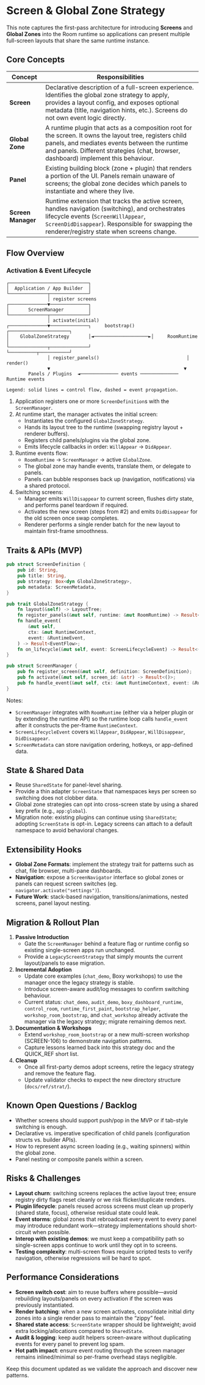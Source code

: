 # Screen & Global Zone Strategy

This note captures the first-pass architecture for introducing **Screens** and
**Global Zones** into the Room runtime so applications can present multiple
full-screen layouts that share the same runtime instance.

## Core Concepts

| Concept      | Responsibilities |
|--------------|------------------|
| **Screen**   | Declarative description of a full-screen experience. Identifies the global zone strategy to apply, provides a layout config, and exposes optional metadata (title, navigation hints, etc.). Screens do not own event logic directly. |
| **Global Zone** | A runtime plugin that acts as a composition root for the screen. It owns the layout tree, registers child panels, and mediates events between the runtime and panels. Different strategies (chat, browser, dashboard) implement this behaviour. |
| **Panel**    | Existing building block (zone + plugin) that renders a portion of the UI. Panels remain unaware of screens; the global zone decides which panels to instantiate and where they live. |
| **Screen Manager** | Runtime extension that tracks the active screen, handles navigation (switching), and orchestrates lifecycle events (`ScreenWillAppear`, `ScreenDidDisappear`). Responsible for swapping the renderer/registry state when screens change. |

## Flow Overview

### Activation & Event Lifecycle

```
┌─────────────────────────────┐
│  Application / App Builder  │
└──────────────┬──────────────┘
               │ register screens
┌──────────────▼──────────────┐
│       ScreenManager         │
└──────────────┬──────────────┘
               │ activate(initial)
┌──────────────▼──────────────┐     bootstrap()      ┌──────────────────────┐
│    GlobalZoneStrategy       │◄────────────────────►│     RoomRuntime      │
└──────────────┬──────────────┘                      └──────────┬───────────┘
               │ register_panels()                                │ render()
               ▼                                                 ▼
        Panels / Plugins  ◄────────────── events ────────────── Runtime events

Legend: solid lines = control flow, dashed = event propagation.
```

1. Application registers one or more `ScreenDefinition`s with the `ScreenManager`.
2. At runtime start, the manager activates the initial screen:
   - Instantiates the configured `GlobalZoneStrategy`.
   - Hands its layout tree to the runtime (swapping registry layout + renderer buffers).
   - Registers child panels/plugins via the global zone.
   - Emits lifecycle callbacks in order: `WillAppear` → `DidAppear`.
3. Runtime events flow:
   - `RoomRuntime` → `ScreenManager` → active `GlobalZone`.
   - The global zone may handle events, translate them, or delegate to panels.
   - Panels can bubble responses back up (navigation, notifications) via a shared protocol.
4. Switching screens:
   - Manager emits `WillDisappear` to current screen, flushes dirty state, and performs panel teardown if required.
   - Activates the new screen (steps from #2) and emits `DidDisappear` for the old screen once swap completes.
   - Renderer performs a single render batch for the new layout to maintain first-frame smoothness.

## Traits & APIs (MVP)

```rust
pub struct ScreenDefinition {
    pub id: String,
    pub title: String,
    pub strategy: Box<dyn GlobalZoneStrategy>,
    pub metadata: ScreenMetadata,
}

pub trait GlobalZoneStrategy {
    fn layout(&self) -> LayoutTree;
    fn register_panels(&mut self, runtime: &mut RoomRuntime) -> Result<()>;
    fn handle_event(
        &mut self,
        ctx: &mut RuntimeContext,
        event: &RuntimeEvent,
    ) -> Result<EventFlow>;
    fn on_lifecycle(&mut self, event: ScreenLifecycleEvent) -> Result<()>;
}

pub struct ScreenManager {
    pub fn register_screen(&mut self, definition: ScreenDefinition);
    pub fn activate(&mut self, screen_id: &str) -> Result<()>;
    pub fn handle_event(&mut self, ctx: &mut RuntimeContext, event: &RuntimeEvent) -> Result<EventFlow>;
}
```

Notes:
- `ScreenManager` integrates with `RoomRuntime` (either via a helper plugin or by extending the runtime API) so the runtime loop calls `handle_event` after it constructs the per-frame `RuntimeContext`.
- `ScreenLifecycleEvent` covers `WillAppear`, `DidAppear`, `WillDisappear`, `DidDisappear`.
- `ScreenMetadata` can store navigation ordering, hotkeys, or app-defined data.

## State & Shared Data

- Reuse `SharedState` for panel-level sharing.
- Provide a thin adapter `ScreenState` that namespaces keys per screen so switching does not clobber data.
- Global zone strategies can opt into cross-screen state by using a shared key prefix (e.g., `app:global`).
- Migration note: existing plugins can continue using `SharedState`; adopting `ScreenState` is opt-in. Legacy screens can attach to a default namespace to avoid behavioral changes.

## Extensibility Hooks

- **Global Zone Formats**: implement the strategy trait for patterns such as chat, file browser, multi-pane dashboards.
- **Navigation**: expose a `ScreenNavigator` interface so global zones or panels can request screen switches (eg. `navigator.activate("settings")`).
- **Future Work**: stack-based navigation, transitions/animations, nested screens, panel layout nesting.

## Migration & Rollout Plan

1. **Passive Introduction**
   - Gate the `ScreenManager` behind a feature flag or runtime config so existing single-screen apps run unchanged.
   - Provide a `LegacyScreenStrategy` that simply mounts the current layout/panels to ease migration.
2. **Incremental Adoption**
   - Update core examples (`chat_demo`, Boxy workshops) to use the manager once the legacy strategy is stable.
   - Introduce screen-aware audit/log messages to confirm switching behaviour.
   - Current status: `chat_demo`, `audit_demo`, `boxy_dashboard_runtime`, `control_room`, `runtime_first_paint`, `bootstrap_helper`, `workshop_room_bootstrap`, and `chat_workshop` already activate the manager via the legacy strategy; migrate remaining demos next.
3. **Documentation & Workshops**
   - Extend `workshop_room_bootstrap` or a new multi-screen workshop (SCREEN-106) to demonstrate navigation patterns.
   - Capture lessons learned back into this strategy doc and the QUICK_REF short list.
4. **Cleanup**
   - Once all first-party demos adopt screens, retire the legacy strategy and remove the feature flag.
   - Update validator checks to expect the new directory structure (`docs/ref/strat/`).

## Known Open Questions / Backlog

- Whether screens should support push/pop in the MVP or if tab-style switching is enough.
- Declarative vs. imperative specification of child panels (configuration structs vs. builder APIs).
- How to represent async screen loading (e.g., waiting spinners) within the global zone.
- Panel nesting or composite panels within a screen.

## Risks & Challenges

- **Layout churn**: switching screens replaces the active layout tree; ensure registry dirty flags reset cleanly or we risk flicker/duplicate renders.
- **Plugin lifecycle**: panels reused across screens must clean up properly (shared state, focus), otherwise residual state could leak.
- **Event storms**: global zones that rebroadcast every event to every panel may introduce redundant work—strategy implementations should short-circuit when possible.
- **Interop with existing demos**: we must keep a compatibility path so single-screen apps continue to work until they opt in to screens.
- **Testing complexity**: multi-screen flows require scripted tests to verify navigation, otherwise regressions will be hard to spot.

## Performance Considerations

- **Screen switch cost**: aim to reuse buffers where possible—avoid rebuilding layouts/panels on every activation if the screen was previously instantiated.
- **Render batching**: when a new screen activates, consolidate initial dirty zones into a single render pass to maintain the “zippy” feel.
- **Shared state access**: `ScreenState` wrapper should be lightweight; avoid extra locking/allocations compared to `SharedState`.
- **Audit & logging**: keep audit helpers screen-aware without duplicating events for every panel to prevent log spam.
- **Hot path impact**: ensure event routing through the screen manager remains inlined/minimal so per-frame overhead stays negligible.

Keep this document updated as we validate the approach and discover new patterns.
